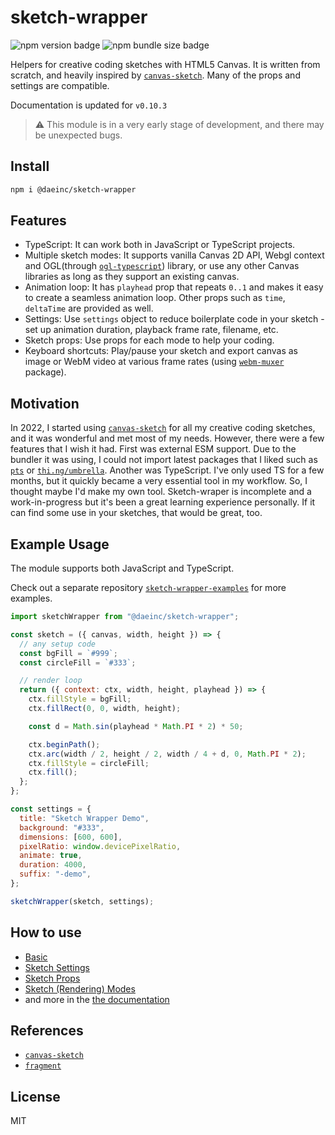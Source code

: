# sketch-wrapper

![npm version badge](https://img.shields.io/npm/v/@daeinc/sketch-wrapper)
![npm bundle size badge](https://img.shields.io/bundlephobia/min/@daeinc/sketch-wrapper)

Helpers for creative coding sketches with HTML5 Canvas. It is written from scratch, and heavily inspired by [`canvas-sketch`](https://github.com/mattdesl/canvas-sketch/). Many of the props and settings are compatible.

Documentation is updated for `v0.10.3`

> ⚠️ This module is in a very early stage of development, and there may be unexpected bugs.

## Install

```sh
npm i @daeinc/sketch-wrapper
```

## Features

- TypeScript: It can work both in JavaScript or TypeScript projects.
- Multiple sketch modes: It supports vanilla Canvas 2D API, Webgl context and OGL(through [`ogl-typescript`](https://github.com/nshen/ogl-typescript)) library, or use any other Canvas libraries as long as they support an existing canvas.
- Animation loop: It has `playhead` prop that repeats `0..1` and makes it easy to create a seamless animation loop. Other props such as `time`, `deltaTime` are provided as well.
- Settings: Use `settings` object to reduce boilerplate code in your sketch - set up animation duration, playback frame rate, filename, etc.
- Sketch props: Use props for each mode to help your coding.
- Keyboard shortcuts: Play/pause your sketch and export canvas as image or WebM video at various frame rates (using [`webm-muxer`](https://github.com/Vanilagy/webm-muxer/) package).

## Motivation

In 2022, I started using [`canvas-sketch`](https://github.com/mattdesl/canvas-sketch) for all my creative coding sketches, and it was wonderful and met most of my needs. However, there were a few features that I wish it had. First was external ESM support. Due to the bundler it was using, I could not import latest packages that I liked such as [`pts`](https://github.com/williamngan/pts) or [`thi.ng/umbrella`](https://github.com/thi-ng/umbrella). Another was TypeScript. I've only used TS for a few months, but it quickly became a very essential tool in my workflow. So, I thought maybe I'd make my own tool. Sketch-wraper is incomplete and a work-in-progress but it's been a great learning experience personally. If it can find some use in your sketches, that would be great, too.

## Example Usage

The module supports both JavaScript and TypeScript.

Check out a separate repository [`sketch-wrapper-examples`](https://github.com/cdaein/sketch-wrapper-examples) for more examples.

```js
import sketchWrapper from "@daeinc/sketch-wrapper";

const sketch = ({ canvas, width, height }) => {
  // any setup code
  const bgFill = `#999`;
  const circleFill = `#333`;

  // render loop
  return ({ context: ctx, width, height, playhead }) => {
    ctx.fillStyle = bgFill;
    ctx.fillRect(0, 0, width, height);

    const d = Math.sin(playhead * Math.PI * 2) * 50;

    ctx.beginPath();
    ctx.arc(width / 2, height / 2, width / 4 + d, 0, Math.PI * 2);
    ctx.fillStyle = circleFill;
    ctx.fill();
  };
};

const settings = {
  title: "Sketch Wrapper Demo",
  background: "#333",
  dimensions: [600, 600],
  pixelRatio: window.devicePixelRatio,
  animate: true,
  duration: 4000,
  suffix: "-demo",
};

sketchWrapper(sketch, settings);
```

## How to use

- [Basic](./docs/basic.md)
- [Sketch Settings](./docs/settings.md)
- [Sketch Props](./docs/props.md)
- [Sketch (Rendering) Modes](./docs/modes.md)
- and more in the [the documentation](./docs/index.md)

## References

- [`canvas-sketch`](https://github.com/mattdesl/canvas-sketch/)
- [`fragment`](https://github.com/raphaelameaume/fragment)

## License

MIT

